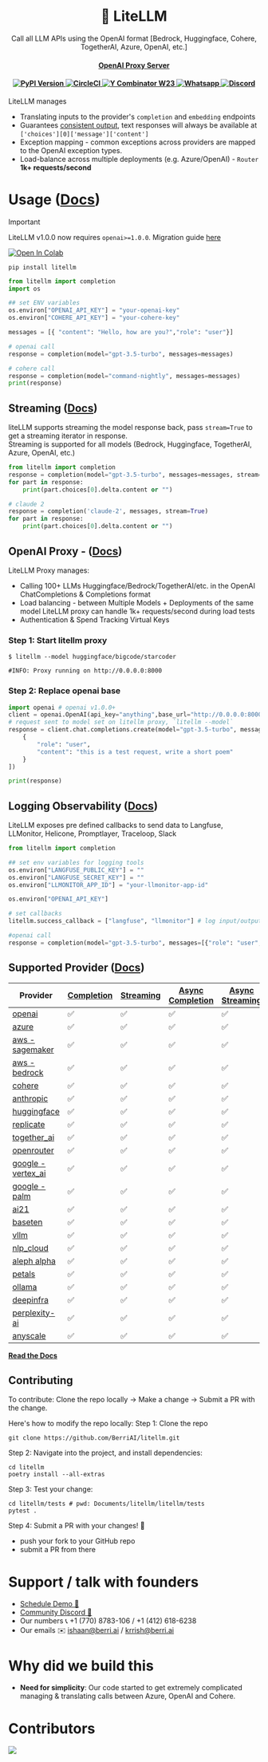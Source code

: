 <h1 align="center">
        🚅 LiteLLM
    </h1>
    <p align="center">
        <p align="center">Call all LLM APIs using the OpenAI format [Bedrock, Huggingface, Cohere, TogetherAI, Azure, OpenAI, etc.]
        <br>
    </p>
<h4 align="center"><a href="https://docs.litellm.ai/docs/simple_proxy" target="_blank">OpenAI Proxy Server</a></h4>
<h4 align="center">
    <a href="https://pypi.org/project/litellm/" target="_blank">
        <img src="https://img.shields.io/pypi/v/litellm.svg" alt="PyPI Version">
    </a>
    <a href="https://dl.circleci.com/status-badge/redirect/gh/BerriAI/litellm/tree/main" target="_blank">
        <img src="https://dl.circleci.com/status-badge/img/gh/BerriAI/litellm/tree/main.svg?style=svg" alt="CircleCI">
    </a>
    <a href="https://www.ycombinator.com/companies/berriai">
        <img src="https://img.shields.io/badge/Y%20Combinator-W23-orange?style=flat-square" alt="Y Combinator W23">
    </a>
    <a href="https://wa.link/huol9n">
        <img src="https://img.shields.io/static/v1?label=Chat%20on&message=WhatsApp&color=success&logo=WhatsApp&style=flat-square" alt="Whatsapp">
    </a>
    <a href="https://discord.gg/wuPM9dRgDw">
        <img src="https://img.shields.io/static/v1?label=Chat%20on&message=Discord&color=blue&logo=Discord&style=flat-square" alt="Discord">
    </a>
</h4>

LiteLLM manages
- Translating inputs to the provider's `completion` and `embedding` endpoints
- Guarantees [consistent output](https://docs.litellm.ai/docs/completion/output), text responses will always be available at `['choices'][0]['message']['content']`
- Exception mapping - common exceptions across providers are mapped to the OpenAI exception types.
- Load-balance across multiple deployments (e.g. Azure/OpenAI) - `Router` **1k+ requests/second**

# Usage ([**Docs**](https://docs.litellm.ai/docs/))

> [!IMPORTANT]
> LiteLLM v1.0.0 now requires `openai>=1.0.0`. Migration guide [here](https://docs.litellm.ai/docs/migration)


<a target="_blank" href="https://colab.research.google.com/github/BerriAI/litellm/blob/main/cookbook/liteLLM_Getting_Started.ipynb">
  <img src="https://colab.research.google.com/assets/colab-badge.svg" alt="Open In Colab"/>
</a>

```
pip install litellm
```

```python
from litellm import completion
import os

## set ENV variables 
os.environ["OPENAI_API_KEY"] = "your-openai-key" 
os.environ["COHERE_API_KEY"] = "your-cohere-key" 

messages = [{ "content": "Hello, how are you?","role": "user"}]

# openai call
response = completion(model="gpt-3.5-turbo", messages=messages)

# cohere call
response = completion(model="command-nightly", messages=messages)
print(response)
```

## Streaming ([Docs](https://docs.litellm.ai/docs/completion/stream))
liteLLM supports streaming the model response back, pass `stream=True` to get a streaming iterator in response.  
Streaming is supported for all models (Bedrock, Huggingface, TogetherAI, Azure, OpenAI, etc.)
```python
from litellm import completion
response = completion(model="gpt-3.5-turbo", messages=messages, stream=True)
for part in response:
    print(part.choices[0].delta.content or "")

# claude 2
response = completion('claude-2', messages, stream=True)
for part in response:
    print(part.choices[0].delta.content or "")
```

## OpenAI Proxy - ([Docs](https://docs.litellm.ai/docs/simple_proxy))

LiteLLM Proxy manages:
* Calling 100+ LLMs Huggingface/Bedrock/TogetherAI/etc. in the OpenAI ChatCompletions & Completions format
* Load balancing - between Multiple Models + Deployments of the same model LiteLLM proxy can handle 1k+ requests/second during load tests
* Authentication & Spend Tracking Virtual Keys

### Step 1: Start litellm proxy
```shell
$ litellm --model huggingface/bigcode/starcoder

#INFO: Proxy running on http://0.0.0.0:8000
```

### Step 2: Replace openai base
```python
import openai # openai v1.0.0+
client = openai.OpenAI(api_key="anything",base_url="http://0.0.0.0:8000") # set proxy to base_url
# request sent to model set on litellm proxy, `litellm --model`
response = client.chat.completions.create(model="gpt-3.5-turbo", messages = [
    {
        "role": "user",
        "content": "this is a test request, write a short poem"
    }
])

print(response)
```

## Logging Observability ([Docs](https://docs.litellm.ai/docs/observability/callbacks))
LiteLLM exposes pre defined callbacks to send data to Langfuse, LLMonitor, Helicone, Promptlayer, Traceloop, Slack
```python
from litellm import completion

## set env variables for logging tools
os.environ["LANGFUSE_PUBLIC_KEY"] = ""
os.environ["LANGFUSE_SECRET_KEY"] = ""
os.environ["LLMONITOR_APP_ID"] = "your-llmonitor-app-id"

os.environ["OPENAI_API_KEY"]

# set callbacks
litellm.success_callback = ["langfuse", "llmonitor"] # log input/output to langfuse, llmonitor, supabase

#openai call
response = completion(model="gpt-3.5-turbo", messages=[{"role": "user", "content": "Hi 👋 - i'm openai"}])
```

## Supported Provider ([Docs](https://docs.litellm.ai/docs/providers))
| Provider                                                                | [Completion](https://docs.litellm.ai/docs/#basic-usage) | [Streaming](https://docs.litellm.ai/docs/completion/stream#streaming-responses) | [Async Completion](https://docs.litellm.ai/docs/completion/stream#async-completion) | [Async Streaming](https://docs.litellm.ai/docs/completion/stream#async-streaming) |
|-------------------------------------------------------------------------|---------------------------------------------------------|---------------------------------------------------------------------------------|-------------------------------------------------------------------------------------|-----------------------------------------------------------------------------------|
| [openai](https://docs.litellm.ai/docs/providers/openai)                 | ✅                                                       | ✅                                                                               | ✅                                                                                   | ✅                                                                                 |
| [azure](https://docs.litellm.ai/docs/providers/azure)                   | ✅                                                       | ✅                                                                               | ✅                                                                                   | ✅                                                                                 |
| [aws - sagemaker](https://docs.litellm.ai/docs/providers/aws_sagemaker) | ✅                                                       | ✅                                                                               | ✅                                                                                   | ✅                                                                                 |
| [aws - bedrock](https://docs.litellm.ai/docs/providers/bedrock)         | ✅                                                       | ✅                                                                               | ✅                                                                                   | ✅                                                                                 |
| [cohere](https://docs.litellm.ai/docs/providers/cohere)                 | ✅                                                       | ✅                                                                               | ✅                                                                                   | ✅                                                                                 |
| [anthropic](https://docs.litellm.ai/docs/providers/anthropic)           | ✅                                                       | ✅                                                                               | ✅                                                                                   | ✅                                                                                 |
| [huggingface](https://docs.litellm.ai/docs/providers/huggingface)       | ✅                                                       | ✅                                                                               | ✅                                                                                   | ✅                                                                                 |
| [replicate](https://docs.litellm.ai/docs/providers/replicate)           | ✅                                                       | ✅                                                                               | ✅                                                                                   | ✅                                                                                 |
| [together_ai](https://docs.litellm.ai/docs/providers/togetherai)        | ✅                                                       | ✅                                                                               | ✅                                                                                   | ✅                                                                                 |
| [openrouter](https://docs.litellm.ai/docs/providers/openrouter)         | ✅                                                       | ✅                                                                               | ✅                                                                                   | ✅                                                                                 |
| [google - vertex_ai](https://docs.litellm.ai/docs/providers/vertex)     | ✅                                                       | ✅                                                                               | ✅                                                                                   | ✅                                                                                 |
| [google - palm](https://docs.litellm.ai/docs/providers/palm)            | ✅                                                       | ✅                                                                               | ✅                                                                                   | ✅                                                                                 |
| [ai21](https://docs.litellm.ai/docs/providers/ai21)                     | ✅                                                       | ✅                                                                               | ✅                                                                                   | ✅                                                                                 |
| [baseten](https://docs.litellm.ai/docs/providers/baseten)               | ✅                                                       | ✅                                                                               | ✅                                                                                   | ✅                                                                                 |
| [vllm](https://docs.litellm.ai/docs/providers/vllm)                     | ✅                                                       | ✅                                                                               | ✅                                                                                   | ✅                                                                                 |
| [nlp_cloud](https://docs.litellm.ai/docs/providers/nlp_cloud)           | ✅                                                       | ✅                                                                               | ✅                                                                                   | ✅                                                                                 |
| [aleph alpha](https://docs.litellm.ai/docs/providers/aleph_alpha)       | ✅                                                       | ✅                                                                               | ✅                                                                                   | ✅                                                                                 |
| [petals](https://docs.litellm.ai/docs/providers/petals)                 | ✅                                                       | ✅                                                                               | ✅                                                                                   | ✅                                                                                 |
| [ollama](https://docs.litellm.ai/docs/providers/ollama)                 | ✅                                                       | ✅                                                                               | ✅                                                                                   | ✅                                                                                 |
| [deepinfra](https://docs.litellm.ai/docs/providers/deepinfra)           | ✅                                                       | ✅                                                                               | ✅                                                                                   | ✅                                                                                 |
| [perplexity-ai](https://docs.litellm.ai/docs/providers/perplexity)      | ✅                                                       | ✅                                                                               | ✅                                                                                   | ✅                                                                                 |
| [anyscale](https://docs.litellm.ai/docs/providers/anyscale)             | ✅                                                       | ✅                                                                               | ✅                                                                                   | ✅                                                                                 |

[**Read the Docs**](https://docs.litellm.ai/docs/)

## Contributing
To contribute: Clone the repo locally -> Make a change -> Submit a PR with the change. 

Here's how to modify the repo locally: 
Step 1: Clone the repo 
```
git clone https://github.com/BerriAI/litellm.git
```

Step 2: Navigate into the project, and install dependencies: 
```
cd litellm
poetry install --all-extras
```

Step 3: Test your change:
```
cd litellm/tests # pwd: Documents/litellm/litellm/tests
pytest .
```

Step 4: Submit a PR with your changes! 🚀
- push your fork to your GitHub repo 
- submit a PR from there 

# Support / talk with founders
- [Schedule Demo 👋](https://calendly.com/d/4mp-gd3-k5k/berriai-1-1-onboarding-litellm-hosted-version)
- [Community Discord 💭](https://discord.gg/wuPM9dRgDw)
- Our numbers 📞 +1 (770) 8783-106 / ‭+1 (412) 618-6238‬
- Our emails ✉️ ishaan@berri.ai / krrish@berri.ai

# Why did we build this 
- **Need for simplicity**: Our code started to get extremely complicated managing & translating calls between Azure, OpenAI and Cohere.

# Contributors

<!-- ALL-CONTRIBUTORS-LIST:START - Do not remove or modify this section -->
<!-- prettier-ignore-start -->
<!-- markdownlint-disable -->

<!-- markdownlint-restore -->
<!-- prettier-ignore-end -->

<!-- ALL-CONTRIBUTORS-LIST:END -->

<a href="https://github.com/BerriAI/litellm/graphs/contributors">
  <img src="https://contrib.rocks/image?repo=BerriAI/litellm" />
</a>

